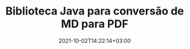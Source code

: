 ---
############################# Static ############################
layout: "autogen-gist"
date: 2021-10-02T14:22:14+03:00
draft: false
path: "pt/total/java/conversion/md-to-pdf/"
other_out_formats: "PDF DOC DOCX DOCM DOT DOTX DOTM TXT RTF HTML MHTML HTM MHT XLS XLSX XLSM XLSB XLT XLTX XLTM XLAM CSV TSV FODS DIF SXC PPT PPTX PPS PPSX PPSM POT POTX PPTM POTM ODT OTT ODS ODP OTP TIFF JPEG JPG PNG GIF BMP ICO WMF EMF DCM WEBP JP2 EMZ WMZ SVG SVGZ TGA XPS TEX MD PSD PSB EPUB WEB EXCEL IMAGE FODP DICOM"
ad_headline: "Conversão Java MD para PDF"
ad_description: "API de conversão de documentos MD para PDF para Java | Mais de 100 formatos de arquivo suportados"

############################# Head ############################
head_title: "Converter MD para PDF em Java | Biblioteca de conversão Java Word"
head_description: "Java API de conversão de documentos de processamento de texto. Converta MD para PDF e mais de 100 outras imagens e formatos de arquivo em aplicativos Java usando ambientes de desenvolvimento NetBeans, IntelliJ IDEA e Eclipse."

############################# Header ############################
title: "Biblioteca Java para conversão de MD para PDF"
description: "Converta programaticamente MD para PDF em aplicativos Java e J2SE usando opções flexíveis de manipulação de documentos para personalizar a aparência do documento resultante. A biblioteca de conversão de documentos do Word converte com precisão os formatos de documentos do Word para PDF, planilha do Excel, apresentação do PowerPoint, Photoshop, HTML, eBook, XML, imagens e muitos outros formatos de arquivo populares. Usando vários recursos de conversão de documentos - converta todo o documento ou escolha páginas específicas do arquivo de documento de origem com base nos números de página ou intervalos de página selecionados automaticamente e converta facilmente para um formato de documento compatível sem usar nenhum software externo."

############################# SubMenu ############################
submenu:
    enable: false

############################# Content ############################
content:
    enable: true
    block:
    - title_left: "Como converter MD para PDF em Java"
      content_left: |
          Execute a conversão de arquivos MD para PDF em Java usando três etapas simples. Visualize o documento MHTML convertido como está ou renderize e exiba como HTML sem usar nenhum software externo.

          -   Crie uma nova instância da classe **Converter** e carregue o arquivo MD
          -   Defina **ConvertOptions** para o tipo de documento PDF
          -   Chame o método **Convert** da instância de classe **Converter** para conversão em PDF
          -   Definir opções para visualizador de HTML
          -   Crie o objeto **Viewer** para visualizar o PDF convertido como HTML
          
      title_right: "Instruções de download e instalação"
      content_right: |
          Você precisa dos namespaces `GroupDocs.Conversion` e `GroupDocs.Viewer` para converter formatos de arquivo de palavras em uma ampla variedade de imagens e tipos de documentos, como PDF, Microsoft Office (Word, Excel, PowerPoint, Project, Outlook), OpenDocument, HTML e diagramas CAD. Explore outras [APIs Java para documentos do Office](https://products.conholdate.com/total/java/) oferecidas pela Conholdate.Total.
          
          Obtenha os respectivos arquivos de montagem do [downloads](https://downloads.conholdate.com/total/java) ou busque o pacote inteiro do [Maven](https://repository.conholdate.com/webapp/#/artifacts/browse/tree/General/repo) para adicionar `Conholdate.Total for Java` diretamente em seu espaço de trabalho.
          
      gisthash: "675fd7fb45acf595fd9f872593eb2899"
      gistfile: "word-to-pdf-conversion.java"

    - title_left: "Adicionar marca d'água ao Word e converter para PDF"
      content_left: |
          Converta com precisão documentos do Word para PDF em Java, exatamente como o arquivo de origem original e aplique marcas d'água de texto ou imagem nas páginas do documento convertido.

          -   Crie uma nova instância da classe **Converter** para converter o documento Word DOCX
          -   Instancie a classe **ConvertOptions** adequada (PdfConvertOptions, WordProcessingConvertOptions, SpreadsheetConvertOptions)
          -   Crie uma nova instância da classe **WatermarkOptions**
          -   Especifique as propriedades da marca d'água (cor, largura, altura, texto, imagem etc.)
          -   Defina a propriedade **Watermark** da instância **ConvertOptions**
          -   Chame o método **Convert** da instância da classe **Converter** para conversão de Word para PDF
          
      title_right: "Carregar e converter documentos localizados remotamente"
      content_right: |
          Usando Conholdate.Total para Java – os desenvolvedores podem carregar e converter documentos de vários locais remotos e recursos de armazenamento de documentos na nuvem, como Amazon S3, Microsoft Azure Blob, FTP, disco local, fluxo ou uma URL simples. Basta especificar o método para obter o fluxo de documentos localizado remotamente e, em seguida, passá-lo para a classe Converter como um construtor.
          
          As APIs do Conholdate.Total para Java são suportadas em diferentes sistemas operacionais, como Windows J2SE, Linux (Ubuntu, OpenSUSE, CentOS e outros), macOS e qualquer tipo de aplicativos Java baseados em ambientes de desenvolvimento Eclipse, IntelliJ NetBeans, IntelliJ IDEA ou Visual Studio Code.
          
      gisthash: "6999e55b491eea2906d7fefe2e636e33"
      gistfile: "add-watermark-to-word-and-convert-to-pdf.java"
          
    - title_left: "Conversão de Word para PDF protegida por senha"
      content_left: |
          Carregue e converta com precisão documentos de processamento de texto protegidos por senha em PDF em seus aplicativos baseados em Java – tudo o que você precisa é de apenas algumas linhas de código. Os desenvolvedores também podem transformar documentos Word (DOC ou DOCX) em outros formatos como Web (HTML, MHTML), Imagens (JPG, PNG TIFF, BMP), Markdown e muitos outros sem a necessidade de instalar o Microsoft Word.

          -   Crie uma nova instância da classe **Converter** e passe o caminho do documento de origem
          -   Instancie a classe **ConvertOptions** adequada, por exemplo (PdfConvertOptions, WordProcessingConvertOptions, SpreadsheetConvertOptions etc.)
          -   Chame o método **convert** da instância da classe **Converter** e passe o nome do arquivo para o documento convertido
        
      title_right: "Extração de informações do documento de origem"
      content_right: |
          O recurso de extração de informações de documentos não apenas permite obter as informações básicas sobre o arquivo do documento de origem, mas também suporta a extração de algumas informações valiosas específicas do formato de arquivo. Inclui as datas de início e término do projeto de um arquivo do Microsoft Project, quaisquer restrições de impressão em um documento PDF, lista de pastas incluídas em um arquivo de dados do Outlook e as informações sobre camadas e layouts em um documento CAD.

          Outro recurso útil das APIs Java do Conholdate.Total para conversão de documentos é a detecção automática de uma extensão de formato de arquivo desconhecido do documento de origem que é entregue na forma de fluxo de bytes.
          
      gisthash: "35e23082b8fa43502d6784c38947eef1"
      gistfile: "password-protected-word-document-to-pdf-conversion.java"

    - title_left: "Converter páginas específicas do Word para PDF em Java"
      content_left: |
          A API de conversão de documentos Java permite que você escolha páginas selecionadas do documento de origem e converta com precisão para o formato de documento suportado. O exemplo de código abaixo mostra como converter a 1ª e a 4ª páginas de um documento do Word para o arquivo PDF resultante.

          -   Crie uma nova instância da classe **Converter** e carregue o documento de entrada (Word)
          -   Instancie a classe **ConvertOptions** adequada, por exemplo (PdfConvertOptions, WordProcessingConvertOptions, SpreadsheetConvertOptions etc)
          -   Defina a propriedade **setPages** da instância **ConvertOptions** e mencione o número de página específico a ser convertido
          -   Chame o método **convert** da instância da classe **Converter** e passe o nome do arquivo (PDF) para o documento convertido
        
      title_right: "Cache de resultados de documentos convertidos"
      content_right: |
          Em alguns casos, o tamanho do documento convertido é maior e leva tempo para ser convertido. A biblioteca de conversão de documentos oferece o recurso de cache para gerenciar com eficiência tais situações e acelerar o processo de conversão repetitivo. Habilite a interface ICache para trabalhar com implementação de cache personalizada usando o ponto de extensão e controle a conversão de cache, como preferir.

          O resultado da conversão é salvo na unidade local por padrão, mas qualquer tipo de armazenamento em cache pode ser suportado pela implementação das interfaces apropriadas, como Amazon S3, Dropbox, Google Drive, Windows Azure, Reddis ou qualquer outra.
          
      gisthash: "98e5756c4d2150212f5abd2eb2067059"
      gistfile: "convert-specific-word-document-pages-to-pdf.java"
############################# About Formats ############################
about_formats:
    enable: false
############################# More Formats ############################
more_formats:
    enable: true
    auto: false
    other_out_formats: PDF DOC DOCX DOCM DOT DOTX DOTM TXT RTF HTML MHTML HTM MHT XLS XLSX XLSM XLSB XLT XLTX XLTM XLAM CSV TSV FODS DIF SXC PPT PPTX PPS PPSX PPSM POT POTX PPTM POTM ODT OTT ODS ODP OTP TIFF JPEG JPG PNG GIF BMP ICO WMF EMF DCM WEBP JP2 EMZ WMZ SVG SVGZ TGA XPS TEX MD PSD PSB EPUB WEB EXCEL IMAGE FODP DICOM
############################# Back to top ###############################
back_to_top:
  enable: true
---
